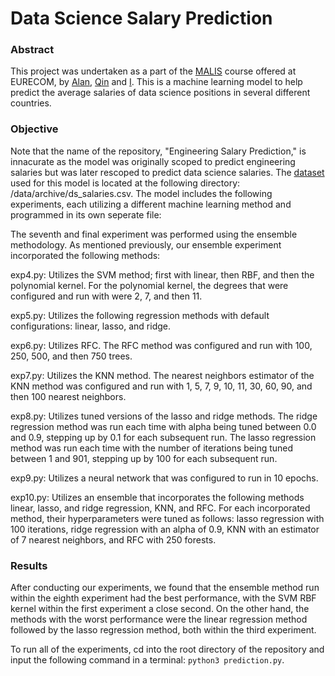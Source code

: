 # Data Science Salary Prediction

### Abstract 

This project was undertaken as a part of the [MALIS]([https://www.eurecom.fr/en/course/malis-2022fall](https://www.eurecom.fr/en/course/malis-2022fall)) course offered at EURECOM, by [Alan]([https://github.com/TemptingTaco12](https://github.com/TemptingTaco12)), [Qin]([https://github.com/qin-zzz](https://github.com/qin-zzz)) and [I]([https://github.com/qharo](https://github.com/qharo)). This is a machine learning model to help predict the average salaries of data science positions in several different countries. 

### Objective

Note that the name of the repository, "Engineering Salary Prediction," is innacurate as the model was originally scoped to predict engineering salaries but was later rescoped to predict data science salaries. The [dataset]([https://www.kaggle.com/datasets/ruchi798/data-science-job-salaries](https://www.kaggle.com/datasets/ruchi798/data-science-job-salaries)) used for this model is located at the following directory: /data/archive/ds_salaries.csv. The model includes the following experiments, each utilizing a different machine learning method and programmed in its own seperate file:

The seventh and final experiment was performed using the ensemble methodology. As mentioned previously, our ensemble experiment incorporated the following methods:

exp4.py: Utilizes the SVM method; first with linear, then RBF, and then the polynomial kernel. For the polynomial kernel, the degrees that were configured and run with were 2, 7, and then 11.

exp5.py: Utilizes the following regression methods with default configurations: linear, lasso, and ridge.

exp6.py: Utilizes RFC. The RFC method was configured and run with 100, 250, 500, and then 750 trees.

exp7.py: Utilizes the KNN method. The nearest neighbors estimator of the KNN method was configured and run with 1, 5, 7, 9, 10, 11, 30, 60, 90, and then 100 nearest neighbors.

exp8.py: Utilizes tuned versions of the lasso and ridge methods. The ridge regression method was run each time with alpha being tuned between 0.0 and 0.9, stepping up by 0.1 for each subsequent run. The lasso regression method was run each time with the number of iterations being tuned between 1 and 901, stepping up by 100 for each subsequent run.

exp9.py: Utilizes a neural network that was configured to run in 10 epochs.

exp10.py: Utilizes an ensemble that incorporates the following methods linear, lasso, and ridge regression, KNN, and RFC. For each incorporated method, their hyperparameters were tuned as follows: lasso regression with 100 iterations, ridge regression with an alpha of 0.9, KNN with an estimator of 7 nearest neighbors, and RFC with 250 forests.

### Results

After conducting our experiments, we found that the ensemble method run within the eighth experiment had the best performance, with the SVM RBF kernel within the first experiment a close second. On the other hand, the methods with the worst performance were the linear regression method followed by the lasso regression method, both within the third experiment.

To run all of the experiments, cd into the root directory of the repository and input the following command in a terminal: `python3 prediction.py`.
